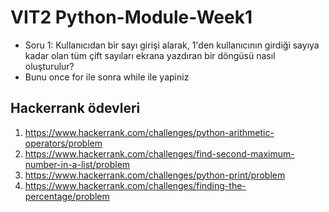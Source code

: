 # VIT2 Python-Module-Week1
- Soru 1: Kullanıcıdan bir sayı girişi alarak, 1'den kullanıcının girdiği sayıya kadar olan tüm çift sayıları ekrana yazdıran bir döngüsü nasıl oluşturulur? 
- Bunu once for ile sonra while ile yapiniz

## Hackerrank ödevleri
1.  https://www.hackerrank.com/challenges/python-arithmetic-operators/problem
2.  https://www.hackerrank.com/challenges/find-second-maximum-number-in-a-list/problem
3.  https://www.hackerrank.com/challenges/python-print/problem
4.  https://www.hackerrank.com/challenges/finding-the-percentage/problem
